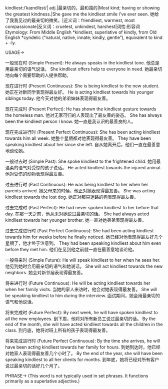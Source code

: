 kindliest:/ˈkaɪndliɪst/| adj.|最亲切的，最和蔼的|Most kind; having or showing the greatest kindness.|She gave me the kindliest smile I've ever seen. 她给了我我见过的最亲切的微笑。|近义词：friendliest, warmest, most compassionate|反义词：cruelest, unkindest, harshest|词性:形容词
Etymology: From Middle English *kindliest, superlative of kindly, from Old English *cyndelic (“natural, native, innate; kindly, gentle”), equivalent to kind +‎ -ly.

USAGE->

一般现在时 (Simple Present):
He always speaks in the kindliest tone. 他总是用最亲切的语气说话。
She kindliest offers help to everyone in need. 她最亲切地向每个需要帮助的人提供帮助。

现在进行时 (Present Continuous):
She is being kindliest to the new student. 她正在对新同学表现得最友好。
He is acting kindliest towards his younger siblings today. 他今天对他的弟弟妹妹表现得最友善。


现在完成时 (Present Perfect):
He has shown the kindliest gesture towards the homeless man. 他对无家可归的人表现出了最友善的姿态。
She has always been the kindliest person I know.  她一直是我认识的最善良的人。


现在完成进行时 (Present Perfect Continuous):
She has been acting kindliest towards him all week. 她整个星期都对他表现得最友善。
They have been speaking kindliest about her since she left. 自从她离开后，他们一直在最善意地谈论她。


一般过去时 (Simple Past):
She spoke kindliest to the frightened child. 她用最温柔的语气对受惊的孩子说话。
He acted kindliest towards the injured animal. 他对受伤的动物表现得最友善。


过去进行时 (Past Continuous):
He was being kindliest to her when her parents arrived. 她父母来的时候，他正对她表现得最友善。
She was acting kindliest towards the lost dog. 她正对那只迷路的狗表现得最友善。


过去完成时 (Past Perfect):
He had never spoken kindliest to her before that day. 在那一天之前，他从未对她说过最亲切的话。
She had always acted kindliest towards her younger brother. 她一直对她弟弟表现得最友善。


过去完成进行时 (Past Perfect Continuous):
She had been acting kindliest towards him for weeks before he finally noticed. 她已经对他表现得最友好几个星期了，他才终于注意到。
They had been speaking kindliest about him even before they met him. 他们在见到他之前就一直在最善意地谈论他。


一般将来时 (Simple Future):
He will speak kindliest to her when he sees her. 他见到她时会用最亲切的语气和她说话。
She will act kindliest towards the new neighbors. 她会对新邻居表现得最友善。


将来进行时 (Future Continuous):
He will be acting kindliest towards her when her family visits. 当她的家人来访时，他会对她表现得最友善。
She will be speaking kindliest to him during the interview. 面试期间，她会用最亲切的语气和他说话。


将来完成时 (Future Perfect):
By next week, he will have spoken kindliest to all the new employees. 到下周，他将对所有新员工说过最亲切的话。
By the end of the month, she will have acted kindliest towards all the children in the class. 到月底，她将对班上所有的孩子表现得最友善。


将来完成进行时 (Future Perfect Continuous):
By the time she arrives, he will have been acting kindliest towards her family for hours. 到她到达时，他已经对她家人表现得最友善几个小时了。
By the end of the year, she will have been speaking kindliest to all her clients for months. 到年底，她将已经对所有客户说过最亲切的话好几个月了。




PHRASE->
(This word is not typically used in set phrases. It functions primarily as a superlative adjective.)
